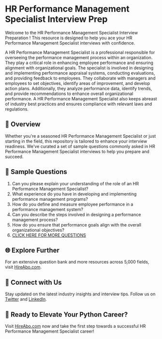 # HR Performance Management Specialist Interview Prep

Welcome to the HR Performance Management Specialist Interview Preparation ! This resource is designed to help you ace your HR Performance Management Specialist interviews with confidence.

A HR Performance Management Specialist is a professional responsible for overseeing the performance management process within an organization. They play a critical role in enhancing employee performance and ensuring alignment with organizational goals. The specialist is involved in designing and implementing performance appraisal systems, conducting evaluations, and providing feedback to employees. They collaborate with managers and employees to set objectives, identify areas of improvement, and develop action plans. Additionally, they analyze performance data, identify trends, and provide recommendations to enhance overall organizational performance. A HR Performance Management Specialist also keeps abreast of industry best practices and ensures compliance with relevant laws and regulations.

## 🚀 Overview

Whether you're a seasoned HR Performance Management Specialist or just starting in the field, this repository is tailored to enhance your interview readiness. We've curated a set of sample questions commonly asked in HR Performance Management Specialist interviews to help you prepare and succeed.

## 📝 Sample Questions

1. Can you please explain your understanding of the role of an HR Performance Management Specialist?
2. What experience do you have in developing and implementing performance management programs?
3. How do you define and measure employee performance in a performance management system?
4. Can you describe the steps involved in designing a performance management process?
5. How do you ensure that performance goals align with the overall organizational objectives?
6. [CLICK HERE FOR MORE QUESTIONS](https://hireabo.com/job/1_1_42/HR%20Performance%20Management%20Specialist)

## 🌐 Explore Further

For an extensive question bank and more resources across 5,000 fields, visit [HireAbo.com](https://www.hireabo.com).

## 📱 Connect with Us

Stay updated on the latest industry insights and interview tips. Follow us on [Twitter](https://twitter.com/hireabo) and [LinkedIn](https://www.linkedin.com/in/hire-abo-3609972a8/).

## 🚀 Ready to Elevate Your Python Career?

Visit [HireAbo.com](https://www.hireabo.com) now and take the first step towards a successful HR Performance Management Specialist career!